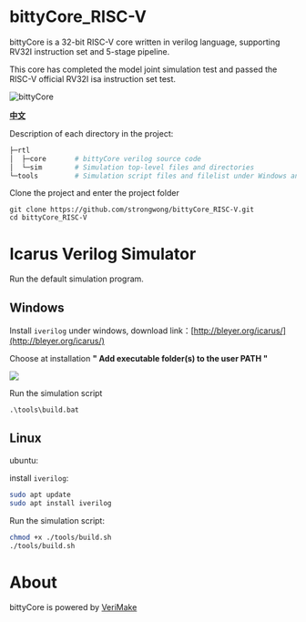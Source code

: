 # bittyCore_RISC-V

bittyCore is a 32-bit RISC-V core written in verilog language, supporting RV32I instruction set and 5-stage pipeline.

This core has completed the model joint simulation test and passed the RISC-V official RV32I isa instruction set test.

![bittyCore](https://s1.ax1x.com/2020/05/05/YFczdI.png)

**[中文](README_zh.md)**

Description of each directory in the project:

```bash
├─rtl           
│  ├─core       # bittyCore verilog source code
│  └─sim        # Simulation top-level files and directories
└─tools         # Simulation script files and filelist under Windows and Linux
```

Clone the project and enter the project folder

```git
git clone https://github.com/strongwong/bittyCore_RISC-V.git
cd bittyCore_RISC-V
```

# Icarus Verilog Simulator

Run the default simulation program.

## Windows 

Install `iverilog` under windows, download link：[http://bleyer.org/icarus/](http://bleyer.org/icarus/)

Choose at installation **" Add executable folder(s) to the user PATH "**

![](https://s1.ax1x.com/2020/05/04/Y9OIVU.png)

Run the simulation script

```cmd
.\tools\build.bat
```

## Linux

ubuntu:

install `iverilog`:

```bash
sudo apt update
sudo apt install iverilog
```

Run the simulation script:

```bash
chmod +x ./tools/build.sh
./tools/build.sh
```

# About

bittyCore is powered by [VeriMake](https://verimake.com/)
